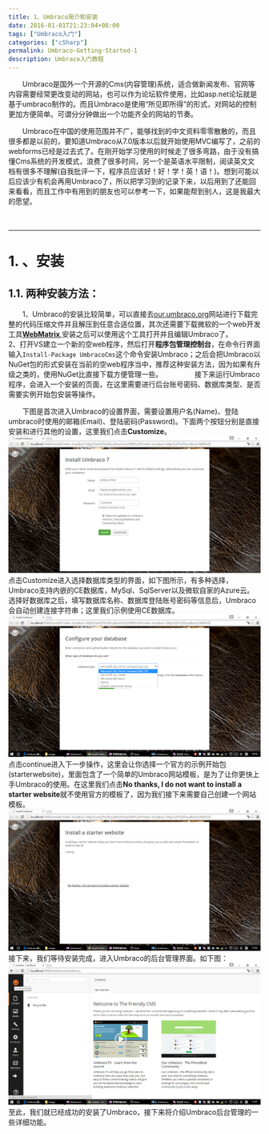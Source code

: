 ```yaml
---
title: 1、Umbraco简介和安装
date: 2016-01-01T21:23:04+08:00
tags: ["Umbraco入门"]
categories: ["cSharp"]
permalink: Umbraco-Getting-Started-1
description: Umbraco入门教程
---
```

　　Umbraco是国外一个开源的Cms(内容管理)系统，适合做新闻发布、官网等内容需要经常更改变动的网站，也可以作为论坛软件使用，比如asp.net论坛就是基于umbraco制作的。而且Umbraco是使用“所见即所得”的形式，对网站的控制更加方便简单。可谓分分钟做出一个功能齐全的网站的节奏。
<!--more-->
　　Umbraco在中国的使用范围并不广，能够找到的中文资料零零散散的，而且很多都是以前的，要知道Umbraco从7.0版本以后就开始使用MVC编写了，之前的webforms已经是过去式了。在刚开始学习使用的时候走了很多弯路，由于没有搞懂Cms系统的开发模式，浪费了很多时间，另一个是英语水平限制，阅读英文文档有很多不理解(自我批评一下，程序员应该好！好！学！英！语！)。想到可能以后应该少有机会再用Umbraco了，所以把学习到的记录下来，以后用到了还能回来看看，而且工作中有用到的朋友也可以参考一下，如果能帮到别人，这是我最大的愿望。

　　
***
# 1. 、安装
## 1.1. 两种安装方法：
　　1、Umbraco的安装比较简单，可以直接去[our.umbraco.org](http://our.umbraco.org)网站进行下载完整的代码压缩文件并且解压到任意合适位置，其次还需要下载微软的一个web开发工具[**WebMatrix**](http://www.microsoft.com/web/webmatrix/),安装之后可以使用这个工具打开并且编辑Umbraco了。　
　　2、打开VS建立一个新的空web程序，然后打开**程序包管理控制台**，在命令行界面输入`Install-Package UmbracoCms`这个命令安装Umbraco；之后会把Umbraco以NuGet包的形式安装在当前的空web程序当中，推荐这种安装方法，因为如果有升级之类的，使用NuGet比直接下载方便管理一些。
　　
　　接下来运行Umbraco程序，会进入一个安装的页面，在这里需要进行后台账号密码、数据库类型、是否需要实例开始包安装等操作。

　　下图是首次进入Umbraco的设置界面，需要设置用户名(Name)、登陆umbraco时使用的邮箱(Email)、登陆密码(Password)。下面两个按钮分别是直接安装和进行其他的设置，这里我们点击**Customize**。
　　![](/image/umbraco/setting1.png)
　　点击Customize进入选择数据库类型的界面，如下图所示，有多种选择，Umbraco支持内嵌的CE数据库，MySql、SqlServer以及微软自家的Azure云。选择好数据库之后，填写数据库名称、数据库登陆账号密码等信息后，Umbraco会自动创建连接字符串；这里我们示例使用CE数据库。
　　![](/image/umbraco/setting2.png)
　　点击continue进入下一步操作，这里会让你选择一个官方的示例开始包(starterwebsite)，里面包含了一个简单的Umbraco网站模板，是为了让你更快上手Umbraco的使用。在这里我们点击**No thanks, I do not want to install a starter website**就不使用官方的模板了，因为我们接下来需要自己创建一个网站模板。
　　![](/image/umbraco/setting3.png)
　　接下来，我们等待安装完成，进入Umbraco的后台管理界面。如下图：
　　![](/image/umbraco/backoffice1.png)
　　至此，我们就已经成功的安装了Umbraco，接下来将介绍Umbraco后台管理的一些详细功能。
　　

